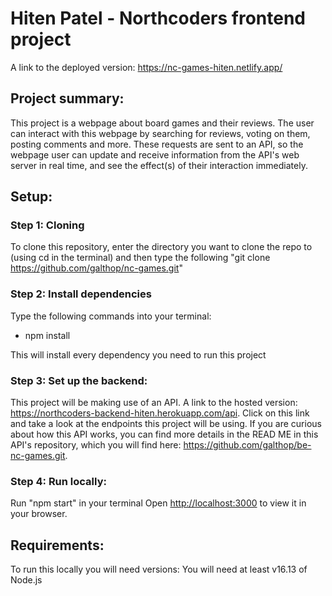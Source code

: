 # Hiten Patel - Northcoders frontend project

A link to the deployed version: https://nc-games-hiten.netlify.app/

## Project summary:

This project is a webpage about board games and their reviews. The user can interact with this webpage by searching for reviews, voting on them, posting comments and more. These requests are sent to an API, so the webpage user can update and receive information from the API's web server in real time, and see the effect(s) of their interaction immediately.

## Setup:

### Step 1: Cloning

To clone this repository, enter the directory you want to clone the repo to (using cd in the terminal) and then type the following "git clone https://github.com/galthop/nc-games.git"

### Step 2: Install dependencies

Type the following commands into your terminal:

- npm install

This will install every dependency you need to run this project

### Step 3: Set up the backend:

This project will be making use of an API. A link to the hosted version: https://northcoders-backend-hiten.herokuapp.com/api. Click on this link and take a look at the endpoints this project will be using. If you are curious about how this API works, you can find more details in the READ ME in this API's repository, which you will find here: https://github.com/galthop/be-nc-games.git.

### Step 4: Run locally:

Run "npm start" in your terminal
Open [http://localhost:3000](http://localhost:3000) to view it in your browser.

## Requirements:

To run this locally you will need versions: You will need at least v16.13 of Node.js

